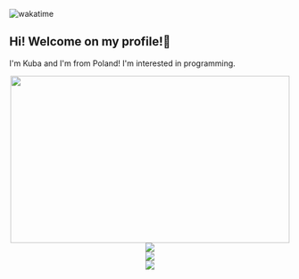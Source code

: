 ![wakatime](https://wakatime.com/badge/user/29588d82-8771-4fcd-a301-6a9b9976125e.svg)
 ## Hi! Welcome on my profile!👋
 I'm Kuba and I'm from Poland! I'm interested in programming.
<div align="center">
  <a href="https://discord.com/users/404217213873029120"><img src="https://profiles.fratik.pl/404217213873029120" width="500" height="300"></a>
  <a href="https://github.com/xKubsoneQ"><img src="https://github-readme-stats.vercel.app/api?username=xKubsoneQ&show_icons=true&count_private=true&theme=dark"></a><br>
  <a href="https://github.com/xKubsoneQ"><img src="https://github-readme-stats.vercel.app/api/top-langs/?username=xKubsoneQ&theme=dark"></a><br>
 <a href="https://github.com/anuraghazra/github-readme-stats"><img src="https://github-readme-stats.vercel.app/api/wakatime?username=xKubsoneQ&theme=dark"></a><br>
</div>
